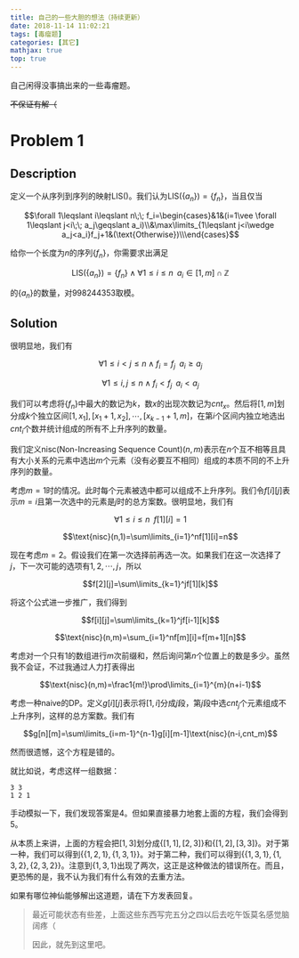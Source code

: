 ```yaml
---
title: 自己的一些大胆的想法（持续更新）
date: 2018-11-14 11:02:21
tags: [毒瘤题]
categories: [其它]
mathjax: true
top: true
---
```

自己闲得没事搞出来的一些毒瘤题。

~~不保证有解（~~

<!-- more -->

# Problem 1

## Description

定义一个从序列到序列的映射$\text{LIS()}$。我们认为$\text{LIS}(\{ a_n\})=\{ f_n\}$，当且仅当

$$\forall 1\leqslant i\leqslant n\;\; f_i=\begin{cases}&1&(i=1\vee \forall 1\leqslant j<i\;\; a_j\geqslant a_i)\\&\max\limits_{1\leqslant j<i\wedge a_j<a_i}f_j+1&(\text{Otherwise})\\\end{cases}$$

给你一个长度为$n$的序列$\{ f_n\}$，你需要求出满足

$$\text{LIS}(\{ a_n\})=\{ f_n\}\wedge\forall 1\leqslant i\leqslant n\;\; a_i\in [1,m]\cap\mathbb{Z}$$

的$\{ a_n\}$的数量，对$998244353$取模。

## Solution

很明显地，我们有

$$\forall 1\leqslant i<j\leqslant n\wedge f_i=f_j\;\;a_i\geqslant a_j$$

$$\forall 1\leqslant i,j\leqslant n\wedge f_i<f_j\;\;a_i<a_j$$

我们可以考虑将$\{ f_n\}$中最大的数记为$k$，数$x$的出现次数记为$cnt_x$。然后将$[1,m]$划分成$k$个独立区间$[1,x_1],[x_1+1,x_2],\cdots,[x_{k-1}+1,m]$，在第$i$个区间内独立地选出$cnt_i$个数并统计组成的所有不上升序列的数量。

我们定义$\text{nisc}(\text{Non-Increasing Sequence Count})(n,m)$表示在$n$个互不相等且具有大小关系的元素中选出$m$个元素（没有必要互不相同）组成的本质不同的不上升序列的数量。

考虑$m=1$时的情况。此时每个元素被选中都可以组成不上升序列。我们令$f[i][j]$表示$m=i$且第一次选中的元素是$j$时的总方案数。很明显地，我们有

$$\forall 1\leqslant i\leqslant n\;\;f[1][i]=1$$

$$\text{nisc}(n,1)=\sum\limits_{i=1}^nf[1][i]=n$$

现在考虑$m=2$。假设我们在第一次选择前再选一次。如果我们在这一次选择了$j$，下一次可能的选项有$1,2,\cdots,j$，所以

$$f[2][j]=\sum\limits_{k=1}^jf[1][k]$$

将这个公式进一步推广，我们得到

$$f[i][j]=\sum\limits_{k=1}^jf[i-1][k]$$

$$\text{nisc}(n,m)=\sum_{i=1}^nf[m][i]=f[m+1][n]$$

考虑对一个只有$1$的数组进行$m$次前缀和，然后询问第$n$个位置上的数是多少。虽然我不会证，不过我通过人力打表得出

$$\text{nisc}(n,m)=\frac1{m!}\prod\limits_{i=1}^{m}(n+i-1)$$

考虑一种naive的$\text{DP}$。定义$g[i][j]$表示将$[1,i]$分成$j$段，第$j$段中选$cnt_j$个元素组成不上升序列，这样的总方案数。我们有

$$g[n][m]=\sum\limits_{i=m-1}^{n-1}g[i][m-1]\text{nisc}(n-i,cnt_m)$$

然而很遗憾，这个方程是错的。

就比如说，考虑这样一组数据：

```plaintext
3 3
1 2 1
```

手动模拟一下，我们发现答案是$4$。但如果直接暴力地套上面的方程，我们会得到$5$。

从本质上来讲，上面的方程会把$[1,3]$划分成$\{[1,1],[2,3]\}$和$\{[1,2],[3,3]\}$。对于第一种，我们可以得到$\{\{1,2,1\},\{1,3,1\}\}$。对于第二种，我们可以得到$\{\{1,3,1\},\{1,3,2\},\{2,3,2\}\}$。注意到$\{1,3,1\}$出现了两次，这正是这种做法的错误所在。而且，更恐怖的是，我不认为我们有什么有效的去重方法。

如果有哪位神仙能够解出这道题，请在下方发表回复。

> 最近可能状态有些差，上面这些东西写完五分之四以后去吃午饭莫名感觉脑阔疼（
> 
> 因此，就先到这里吧。